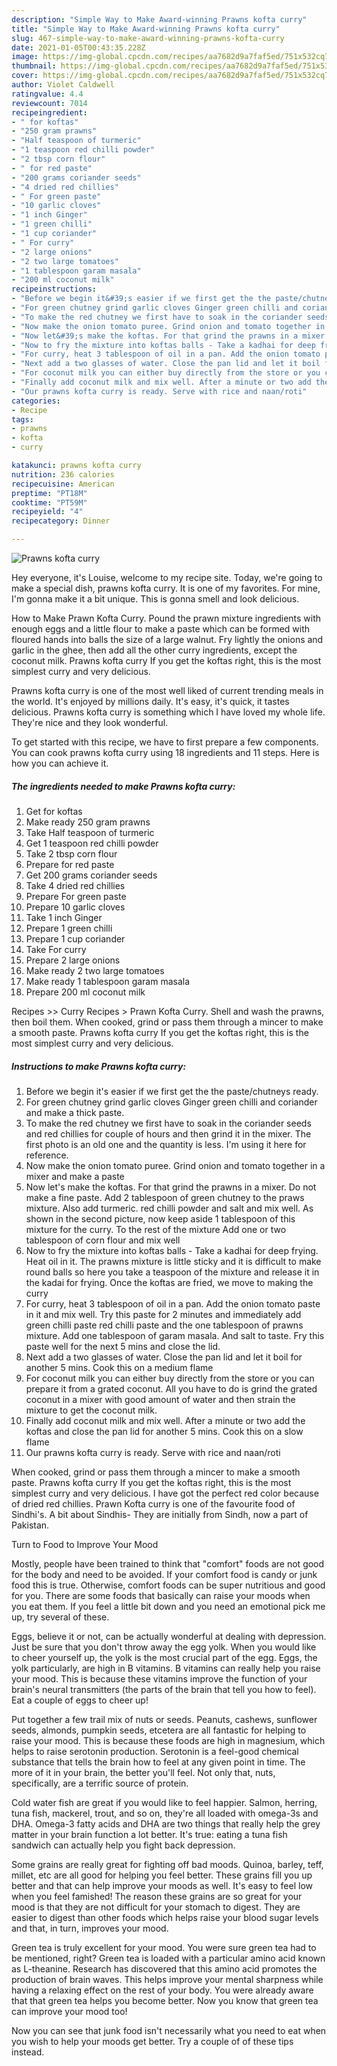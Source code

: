 ```yaml
---
description: "Simple Way to Make Award-winning Prawns kofta curry"
title: "Simple Way to Make Award-winning Prawns kofta curry"
slug: 467-simple-way-to-make-award-winning-prawns-kofta-curry
date: 2021-01-05T00:43:35.228Z
image: https://img-global.cpcdn.com/recipes/aa7682d9a7faf5ed/751x532cq70/prawns-kofta-curry-recipe-main-photo.jpg
thumbnail: https://img-global.cpcdn.com/recipes/aa7682d9a7faf5ed/751x532cq70/prawns-kofta-curry-recipe-main-photo.jpg
cover: https://img-global.cpcdn.com/recipes/aa7682d9a7faf5ed/751x532cq70/prawns-kofta-curry-recipe-main-photo.jpg
author: Violet Caldwell
ratingvalue: 4.4
reviewcount: 7014
recipeingredient:
- " for koftas"
- "250 gram prawns"
- "Half teaspoon of turmeric"
- "1 teaspoon red chilli powder"
- "2 tbsp corn flour"
- " for red paste"
- "200 grams coriander seeds"
- "4 dried red chillies"
- " For green paste"
- "10 garlic cloves"
- "1 inch Ginger"
- "1 green chilli"
- "1 cup coriander"
- " For curry"
- "2 large onions"
- "2 two large tomatoes"
- "1 tablespoon garam masala"
- "200 ml coconut milk"
recipeinstructions:
- "Before we begin it&#39;s easier if we first get the the paste/chutneys ready."
- "For green chutney grind garlic cloves Ginger green chilli and coriander and make a thick paste."
- "To make the red chutney we first have to soak in the coriander seeds and red chillies for couple of hours and then grind it in the mixer. The first photo is an old one and the quantity is less. I&#39;m using it here for reference."
- "Now make the onion tomato puree. Grind onion and tomato together in a mixer and make a paste"
- "Now let&#39;s make the koftas. For that grind the prawns in a mixer. Do not make a fine paste. Add 2 tablespoon of green chutney to the praws mixture. Also add turmeric. red chilli powder and salt and mix well. As shown in the second picture, now keep aside 1 tablespoon of this mixture for the curry. To the rest of the mixture Add one or two tablespoon of corn flour and mix well"
- "Now to fry the mixture into koftas balls - Take a kadhai for deep frying. Heat oil in it. The prawns mixture is little sticky and it is difficult to make round balls so here you take a teaspoon of the mixture and release it in the kadai for frying. Once the koftas are fried, we move to making the curry"
- "For curry, heat 3 tablespoon of oil in a pan. Add the onion tomato paste in it and mix well. Try this paste for 2 minutes and immediately add green chilli paste red chilli paste and the one tablespoon of prawns mixture. Add one tablespoon of garam masala. And salt to taste. Fry this paste well for the next 5 mins and close the lid."
- "Next add a two glasses of water. Close the pan lid and let it boil for another 5 mins. Cook this on a medium flame"
- "For coconut milk you can either buy directly from the store or you can prepare it from a grated coconut. All you have to do is grind the grated coconut in a mixer with good amount of water and then strain the mixture to get the coconut milk."
- "Finally add coconut milk and mix well. After a minute or two add the koftas and close the pan lid for another 5 mins. Cook this on a slow flame"
- "Our prawns kofta curry is ready. Serve with rice and naan/roti"
categories:
- Recipe
tags:
- prawns
- kofta
- curry

katakunci: prawns kofta curry 
nutrition: 236 calories
recipecuisine: American
preptime: "PT18M"
cooktime: "PT59M"
recipeyield: "4"
recipecategory: Dinner

---
```



![Prawns kofta curry](https://img-global.cpcdn.com/recipes/aa7682d9a7faf5ed/751x532cq70/prawns-kofta-curry-recipe-main-photo.jpg)

Hey everyone, it's Louise, welcome to my recipe site. Today, we're going to make a special dish, prawns kofta curry. It is one of my favorites. For mine, I'm gonna make it a bit unique. This is gonna smell and look delicious.

How to Make Prawn Kofta Curry. Pound the prawn mixture ingredients with enough eggs and a little flour to make a paste which can be formed with floured hands into balls the size of a large walnut. Fry lightly the onions and garlic in the ghee, then add all the other curry ingredients, except the coconut milk. Prawns kofta curry If you get the koftas right, this is the most simplest curry and very delicious.

Prawns kofta curry is one of the most well liked of current trending meals in the world. It's enjoyed by millions daily. It's easy, it's quick, it tastes delicious. Prawns kofta curry is something which I have loved my whole life. They're nice and they look wonderful.


To get started with this recipe, we have to first prepare a few components. You can cook prawns kofta curry using 18 ingredients and 11 steps. Here is how you can achieve it.

<!--inarticleads1-->

##### The ingredients needed to make Prawns kofta curry:

1. Get  for koftas
1. Make ready 250 gram prawns
1. Take Half teaspoon of turmeric
1. Get 1 teaspoon red chilli powder
1. Take 2 tbsp corn flour
1. Prepare  for red paste
1. Get 200 grams coriander seeds
1. Take 4 dried red chillies
1. Prepare  For green paste
1. Prepare 10 garlic cloves
1. Take 1 inch Ginger
1. Prepare 1 green chilli
1. Prepare 1 cup coriander
1. Take  For curry
1. Prepare 2 large onions
1. Make ready 2 two large tomatoes
1. Make ready 1 tablespoon garam masala
1. Prepare 200 ml coconut milk


Recipes &gt;&gt; Curry Recipes &gt; Prawn Kofta Curry. Shell and wash the prawns, then boil them. When cooked, grind or pass them through a mincer to make a smooth paste. Prawns kofta curry If you get the koftas right, this is the most simplest curry and very delicious. 

<!--inarticleads2-->

##### Instructions to make Prawns kofta curry:

1. Before we begin it&#39;s easier if we first get the the paste/chutneys ready.
1. For green chutney grind garlic cloves Ginger green chilli and coriander and make a thick paste.
1. To make the red chutney we first have to soak in the coriander seeds and red chillies for couple of hours and then grind it in the mixer. The first photo is an old one and the quantity is less. I&#39;m using it here for reference.
1. Now make the onion tomato puree. Grind onion and tomato together in a mixer and make a paste
1. Now let&#39;s make the koftas. For that grind the prawns in a mixer. Do not make a fine paste. Add 2 tablespoon of green chutney to the praws mixture. Also add turmeric. red chilli powder and salt and mix well. As shown in the second picture, now keep aside 1 tablespoon of this mixture for the curry. To the rest of the mixture Add one or two tablespoon of corn flour and mix well
1. Now to fry the mixture into koftas balls - Take a kadhai for deep frying. Heat oil in it. The prawns mixture is little sticky and it is difficult to make round balls so here you take a teaspoon of the mixture and release it in the kadai for frying. Once the koftas are fried, we move to making the curry
1. For curry, heat 3 tablespoon of oil in a pan. Add the onion tomato paste in it and mix well. Try this paste for 2 minutes and immediately add green chilli paste red chilli paste and the one tablespoon of prawns mixture. Add one tablespoon of garam masala. And salt to taste. Fry this paste well for the next 5 mins and close the lid.
1. Next add a two glasses of water. Close the pan lid and let it boil for another 5 mins. Cook this on a medium flame
1. For coconut milk you can either buy directly from the store or you can prepare it from a grated coconut. All you have to do is grind the grated coconut in a mixer with good amount of water and then strain the mixture to get the coconut milk.
1. Finally add coconut milk and mix well. After a minute or two add the koftas and close the pan lid for another 5 mins. Cook this on a slow flame
1. Our prawns kofta curry is ready. Serve with rice and naan/roti


When cooked, grind or pass them through a mincer to make a smooth paste. Prawns kofta curry If you get the koftas right, this is the most simplest curry and very delicious. I have got the perfect red color because of dried red chillies. Prawn Kofta curry is one of the favourite food of Sindhi&#39;s. A bit about Sindhis- They are initially from Sindh, now a part of Pakistan. 

Turn to Food to Improve Your Mood


Mostly, people have been trained to think that "comfort" foods are not good for the body and need to be avoided. If your comfort food is candy or junk food this is true. Otherwise, comfort foods can be super nutritious and good for you. There are some foods that basically can raise your moods when you eat them. If you feel a little bit down and you need an emotional pick me up, try several of these.

Eggs, believe it or not, can be actually wonderful at dealing with depression. Just be sure that you don't throw away the egg yolk. When you would like to cheer yourself up, the yolk is the most crucial part of the egg. Eggs, the yolk particularly, are high in B vitamins. B vitamins can really help you raise your mood. This is because these vitamins improve the function of your brain's neural transmitters (the parts of the brain that tell you how to feel). Eat a couple of eggs to cheer up!

Put together a few trail mix of nuts or seeds. Peanuts, cashews, sunflower seeds, almonds, pumpkin seeds, etcetera are all fantastic for helping to raise your mood. This is because these foods are high in magnesium, which helps to raise serotonin production. Serotonin is a feel-good chemical substance that tells the brain how to feel at any given point in time. The more of it in your brain, the better you'll feel. Not only that, nuts, specifically, are a terrific source of protein.

Cold water fish are great if you would like to feel happier. Salmon, herring, tuna fish, mackerel, trout, and so on, they're all loaded with omega-3s and DHA. Omega-3 fatty acids and DHA are two things that really help the grey matter in your brain function a lot better. It's true: eating a tuna fish sandwich can actually help you fight back depression. 

Some grains are really great for fighting off bad moods. Quinoa, barley, teff, millet, etc are all good for helping you feel better. These grains fill you up better and that can help improve your moods as well. It's easy to feel low when you feel famished! The reason these grains are so great for your mood is that they are not difficult for your stomach to digest. They are easier to digest than other foods which helps raise your blood sugar levels and that, in turn, improves your mood.

Green tea is truly excellent for your mood. You were sure green tea had to be mentioned, right? Green tea is loaded with a particular amino acid known as L-theanine. Research has discovered that this amino acid promotes the production of brain waves. This helps improve your mental sharpness while having a relaxing effect on the rest of your body. You were already aware that that green tea helps you become better. Now you know that green tea can improve your mood too!

Now you can see that junk food isn't necessarily what you need to eat when you wish to help your moods get better. Try  a  couple of  of  these  tips  instead.

